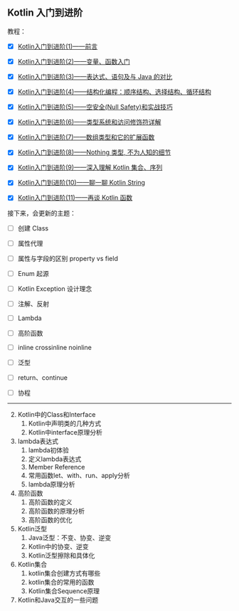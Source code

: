 
## Kotlin 入门到进阶

教程：

- [x] [Kotlin入门到进阶(1)——前言](https://www.bilibili.com/video/BV1hR4y1A7Vu/)

- [x] [Kotlin入门到进阶(2)——变量、函数入门](https://www.bilibili.com/video/BV1Ur4y1t7a3/)

- [x] [Kotlin入门到进阶(3)——表达式、语句及与 Java 的对比](https://www.bilibili.com/video/BV1r54y1f7gT/)

- [x] [Kotlin入门到进阶(4)——结构化编程：顺序结构、选择结构、循环结构](https://www.bilibili.com/video/BV1bu41167Dr/)

- [x] [Kotlin入门到进阶(5)——空安全(Null Safety)和实战技巧](https://www.bilibili.com/video/BV1AY4y1t7hX/)

- [x] [Kotlin入门到进阶(6)——类型系统和访问修饰符详解](https://www.bilibili.com/video/BV18Y4y1z7h8/)

- [x] [Kotlin入门到进阶(7)——数组类型和它的扩展函数](https://www.bilibili.com/video/BV1RB4y1y7bU/)

- [x] [Kotlin入门到进阶(8)——Nothing 类型, 不为人知的细节](https://www.bilibili.com/video/BV1SR4y1c7Xm/)

- [x] [Kotlin入门到进阶(9)——深入理解 Kotlin 集合、序列](https://www.bilibili.com/video/BV1o54y1Z7s3/)

- [x] [Kotlin入门到进阶(10)——聊一聊 Kotlin String](https://www.bilibili.com/video/BV1z3411G7gA/)

- [x] [Kotlin入门到进阶(11)——再谈 Kotlin 函数](https://www.bilibili.com/video/BV13F411j7mF/)


接下来，会更新的主题：


- [ ] 创建 Class
- [ ] 属性代理
- [ ] 属性与字段的区别 property vs field
- [ ] Enum 起源
- [ ] Kotlin Exception 设计理念
- [ ] 注解、反射
- [ ] Lambda
- [ ] 高阶函数
- [ ] inline crossinline noinline
- [ ] 泛型
- [ ] return、continue
- [ ] 协程


<hr/>



2. Kotlin中的Class和Interface
   1. Kotlin中声明类的几种方式
   2. Kotlin中interface原理分析
3. lambda表达式
   1. lambda初体验
   2. 定义lambda表达式
   3. Member Reference
   4. 常用函数let、with、run、apply分析
   5. lambda原理分析
4. 高阶函数
   1. 高阶函数的定义
   2. 高阶函数的原理分析
   3. 高阶函数的优化
5. Kotlin泛型
   1. Java泛型：不变、协变、逆变
   2. Kotlin中的协变、逆变
   3. Kotlin泛型擦除和具体化
6. Kotlin集合
   1. kotlin集合创建方式有哪些
   2. kotlin集合的常用的函数
   3. Kotlin集合Sequence原理
7. Kotlin和Java交互的一些问题

